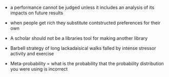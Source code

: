 - a performance cannot be judged unless it includes an analysis of its impacts on future results
- when people get rich they substitute contstructed preferences for their own

- A scholar should not be a libraries tool for making another library
- Barbell strategy of long lackadaisical walks falled by intense stressor activity and exercise
- Meta-probability = what is the probability that the probability distribution you were using is incorrect